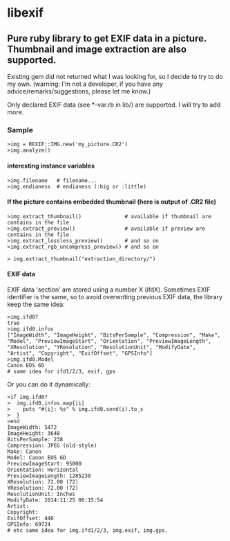# libexif
Pure ruby library to get EXIF data in a picture. Thumbnail and image extraction are also supported.
--
Existing gem did not returned what I was looking for, so I decide to try to do my own.
(warning: I'm not a developer, if you have any advice/remarks/suggestions, please let me know.)

Only declared EXIF data (see *-var.rb in lib/) are supported. I will try to add more.

### Sample
```
>img = REXIF::IMG.new('my_picture.CR2')
>img.analyze()
```

#### interesting instance variables
```
>img.filename   # filename...
>img.endianess  # endianess (:big or :little)
```

#### If the picture contains embedded thumbnail (here is output of .CR2 file)
```
>img.extract_thumbnail()              # available if thumbnail are contains in the file
>img.extract_preview()                # available if preview are contains in the file
>img.extract_lossless_preview()       # and so on
>img.extract_rgb_uncompress_preview() # and so on

> img.extract_thumbnail("extraction_directory/")
```

#### EXIF data
EXIF data 'section' are stored using a number X (ifdX). Sometimes EXIF identifier is the same, so to
avoid overwriting previous EXIF data, the library keep the same idea:

```
>img.ifd0?
true
>img.ifd0.infos
["ImageWidth", "ImageHeight", "BitsPerSample", "Compression", "Make", "Model", "PreviewImageStart", "Orientation", "PreviewImageLength", "XResolution", "YResolution", "ResolutionUnit", "ModifyDate", "Artist", "Copyright", "ExifOffset", "GPSInfo"]
>img.ifd0.Model
Canon EOS 6D
# same idea for ifd1/2/3, exif, gps
```

Or you can do it dynamically:

```
>if img.ifd0?
>  img.ifd0.infos.map{|i|
>    puts "#{i}: %s" % img.ifd0.send(i).to_s
>  }
>end
ImageWidth: 5472
ImageHeight: 3648
BitsPerSample: 238
Compression: JPEG (old-style)
Make: Canon
Model: Canon EOS 6D
PreviewImageStart: 95000
Orientation: Horizontal
PreviewImageLength: 1285239
XResolution: 72.00 (72)
YResolution: 72.00 (72)
ResolutionUnit: Inches
ModifyDate: 2014:11:25 06:15:54
Artist: 
Copyright: 
ExifOffset: 446
GPSInfo: 69724
# etc same idea for img.ifd1/2/3, img.exif, img.gps.
```
